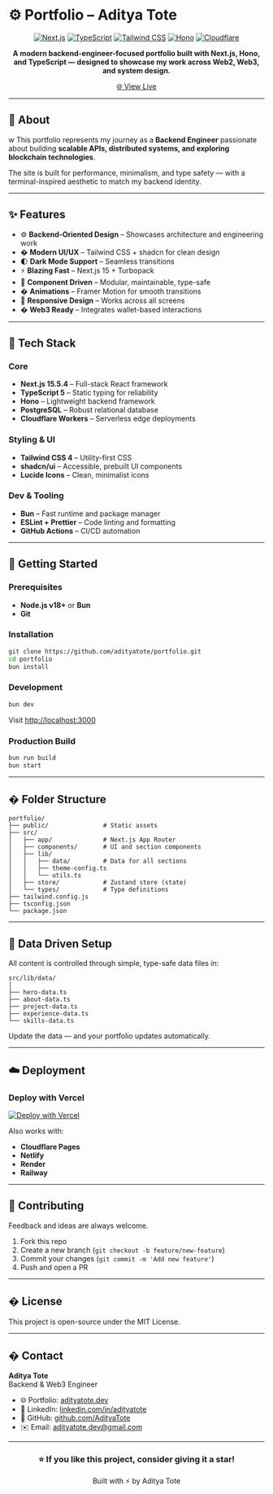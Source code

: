 # ⚙️ Portfolio – Aditya Tote

<div align="center">

[![Next.js](https://img.shields.io/badge/Next.js-15.5.4-black?style=for-the-badge&logo=next.js)](https://nextjs.org/)
[![TypeScript](https://img.shields.io/badge/TypeScript-5-3178C6?style=for-the-badge&logo=typescript)](https://www.typescriptlang.org/)
[![Tailwind CSS](https://img.shields.io/badge/TailwindCSS-4-38B2AC?style=for-the-badge&logo=tailwind-css)](https://tailwindcss.com/)
[![Hono](https://img.shields.io/badge/Hono-Edge%20Framework-orange?style=for-the-badge)](https://hono.dev/)
[![Cloudflare](https://img.shields.io/badge/Cloudflare-Workers-F38020?style=for-the-badge&logo=cloudflare)](https://workers.cloudflare.com/)

**A modern backend-engineer-focused portfolio built with Next.js, Hono, and TypeScript — designed to showcase my work across Web2, Web3, and system design.**

[🌐 View Live](https://adityatote.tech)

</div>

---

## 📖 About
w
This portfolio represents my journey as a **Backend Engineer** passionate about building **scalable APIs, distributed systems, and exploring blockchain technologies**.

The site is built for performance, minimalism, and type safety — with a terminal-inspired aesthetic to match my backend identity.

---

## ✨ Features

- ⚙️ **Backend-Oriented Design** – Showcases architecture and engineering work
- � **Modern UI/UX** – Tailwind CSS + shadcn for clean design
- 🌓 **Dark Mode Support** – Seamless transitions
- ⚡ **Blazing Fast** – Next.js 15 + Turbopack
- 🧩 **Component Driven** – Modular, maintainable, type-safe
- � **Animations** – Framer Motion for smooth transitions
- 📱 **Responsive Design** – Works across all screens
- � **Web3 Ready** – Integrates wallet-based interactions

---

## 🧰 Tech Stack

### Core

- **Next.js 15.5.4** – Full-stack React framework
- **TypeScript 5** – Static typing for reliability
- **Hono** – Lightweight backend framework
- **PostgreSQL** – Robust relational database
- **Cloudflare Workers** – Serverless edge deployments

### Styling & UI

- **Tailwind CSS 4** – Utility-first CSS
- **shadcn/ui** – Accessible, prebuilt UI components
- **Lucide Icons** – Clean, minimalist icons

### Dev & Tooling

- **Bun** – Fast runtime and package manager
- **ESLint + Prettier** – Code linting and formatting
- **GitHub Actions** – CI/CD automation

---

## 🚀 Getting Started

### Prerequisites

- **Node.js v18+** or **Bun**
- **Git**

### Installation

```bash
git clone https://github.com/adityatote/portfolio.git
cd portfolio
bun install
```

### Development

```bash
bun dev
```

Visit [http://localhost:3000](http://localhost:3000)

### Production Build

```bash
bun run build
bun start
```

---

## � Folder Structure

```
portfolio/
├── public/               # Static assets
├── src/
│   ├── app/              # Next.js App Router
│   ├── components/       # UI and section components
│   ├── lib/
│   │   ├── data/         # Data for all sections
│   │   ├── theme-config.ts
│   │   └── utils.ts
│   ├── store/            # Zustand store (state)
│   └── types/            # Type definitions
├── tailwind.config.js
├── tsconfig.json
└── package.json
```

---

## 🧩 Data Driven Setup

All content is controlled through simple, type-safe data files in:

```
src/lib/data/
│
├── hero-data.ts
├── about-data.ts
├── project-data.ts
├── experience-data.ts
└── skills-data.ts
```

Update the data — and your portfolio updates automatically.

---

## ☁️ Deployment

### Deploy with Vercel

[![Deploy with Vercel](https://vercel.com/button)](https://vercel.com/new/clone?repository-url=https://github.com/adityatote/portfolio)

Also works with:

- **Cloudflare Pages**
- **Netlify**
- **Render**
- **Railway**

---

## 🤝 Contributing

Feedback and ideas are always welcome.

1. Fork this repo
2. Create a new branch (`git checkout -b feature/new-feature`)
3. Commit your changes (`git commit -m 'Add new feature'`)
4. Push and open a PR

---

## � License

This project is open-source under the MIT License.

---

## � Contact

**Aditya Tote**  
Backend & Web3 Engineer

- 🌐 Portfolio: [adityatote.dev](https://adityatote.dev)
- 💼 LinkedIn: [linkedin.com/in/adityatote](https://linkedin.com/in/adityatote)
- 🐙 GitHub: [github.com/AdityaTote](https://github.com/AdityaTote)
- ✉️ Email: adityatote.dev@gmail.com

---

<div align="center">

### ⭐ If you like this project, consider giving it a star!

Built with ⚡ by Aditya Tote

</div>

